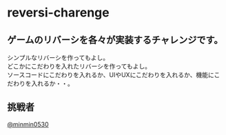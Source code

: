 # reversi-charenge
## ゲームのリバーシを各々が実装するチャレンジです。
シンプルなリバーシを作ってもよし。  
どこかにこだわりを入れたリバーシを作ってもよし。  
ソースコードにこだわりを入れるか、UIやUXにこだわりを入れるか、機能にこだわりを入れるか・・。  

## 挑戦者
[@minmin0530](https://github.com/minmin0530)  

